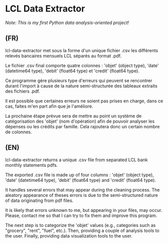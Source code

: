 # LCL Data Extractor

*Note: This is my first Python data analysis-oriented project!*

## (FR)

lcl-data-extractor met sous la forme d'un unique fichier .csv les différents relevés bancaires mensuels LCL séparés au format .pdf.

Le fichier .csv final comporte quatre colonnes : 'objet' (object type), 'date' (datetime64 type), 'debit' (float64 type) et 'credit' (float64 type).

Ce programme gère plusieurs type d'erreurs qui peuvent se rencontrer durant l'import à cause de la nature semi-structurée des tableaux extraits des fichiers .pdf.

Il est possible que certaines erreurs ne soient pas prises en charge, dans ce cas, faites m'en part afin que je l'améliore.

La prochaine étape prévue sera de mettre au point un système de catégorisation des 'objet' (nom d'opération) afin de pouvoir analyser les dépenses ou les crédits par famille. Cela rajoutera donc un certain nombre de colonnes.

## (EN)

lcl-data-extractor returns a unique .csv file from separated LCL bank monthly statements pdfs.

The exported .csv file is made up of four columns : 'objet' (object type), 'date' (datetime64 type), 'debit' (float64 type) and 'credit' (float64 type).

It handles several errors that may appear during the cleaning process. The aleatory appearance of theses errors is due to the semi-structured nature of data originating from pdf files.

It is likely that errors unknown to me, but appearing in your files, may occur. Please, contact me so that I can try to fix them and improve this program.

The next step is to categorize the 'objet' values (e.g., categories such as "grocery", "rent", "fuel", etc.). Then, providing a couple of analysis tools to the user. Finally, providing data visualization tools to the user.

